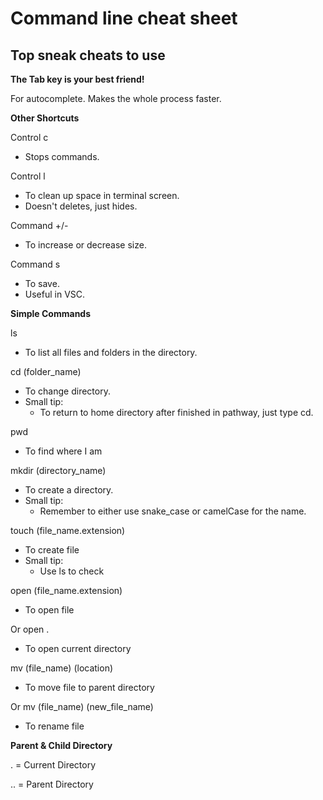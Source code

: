 # Command line cheat sheet #
## Top sneak cheats to use ##


**The Tab key is your best friend!**   

For autocomplete.
Makes the whole process faster.


**Other Shortcuts**

Control c
- Stops commands.

Control l
- To clean up space in terminal screen.
- Doesn't deletes, just hides.

Command +/-
- To increase or decrease size.

Command s
- To save.
- Useful in VSC.


**Simple Commands**


ls
- To list all files and folders in the directory. 


cd (folder_name)
- To change directory.
- Small tip:
    - To return to home directory after finished in pathway, just type cd.


pwd
- To find where I am


mkdir (directory_name)
- To create a directory.
- Small tip:
    - Remember to either use snake_case or camelCase for the name.


touch (file_name.extension)
- To create file
- Small tip:
    - Use ls to check


open (file_name.extension)
- To open file

Or
open .
- To open current directory


mv (file_name) (location)
- To move file to parent directory

Or
mv (file_name) (new_file_name)
- To rename file


**Parent & Child Directory**

. = Current Directory

.. = Parent Directory